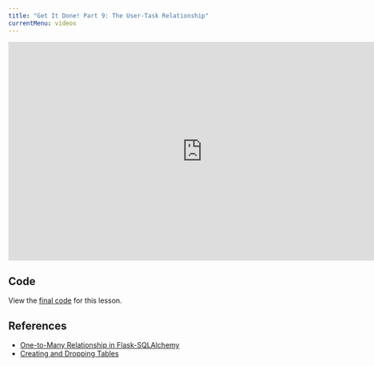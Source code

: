 ```yaml
---
title: "Get It Done! Part 9: The User-Task Relationship"
currentMenu: videos
---
```


<div class="youtube-wrapper"><iframe width="776" height="437" src="https://www.youtube-nocookie.com/embed/rTUnjM7HaVg?rel=0" frameborder="0" allowfullscreen></iframe></div>

## Code

View the [final code](https://github.com/LaunchCodeEducation/get-it-done/tree/d979a9991347431023d41abdd93891aedafc1f93) for this lesson.

## References

- [One-to-Many Relationship in Flask-SQLAlchemy](http://flask-sqlalchemy.pocoo.org/2.1/models/#one-to-many-relationships)
- [Creating and Dropping Tables](http://flask-sqlalchemy.pocoo.org/2.1/binds/#creating-and-dropping-tables)
